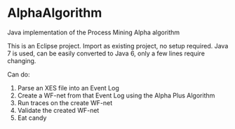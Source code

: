 AlphaAlgorithm
==============

Java implementation of the Process Mining Alpha algorithm

This is an Eclipse project. Import as existing project, no setup required.
Java 7 is used, can be easily converted to Java 6, only a few lines require changing.

Can do:
  1. Parse an XES file into an Event Log
  2. Create a WF-net from that Event Log using the Alpha Plus Algorithm
  3. Run traces on the create WF-net
  4. Validate the created WF-net
  5. Eat candy
